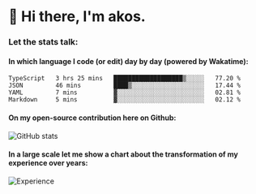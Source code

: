 # 👋 Hi there, I'm akos. 


### Let the stats talk:


#### In which language I code (or edit) day by day (powered by Wakatime): 

<!--START_SECTION:waka-->
```text
TypeScript   3 hrs 25 mins   ███████████████████▒░░░░░   77.20 % 
JSON         46 mins         ████▒░░░░░░░░░░░░░░░░░░░░   17.44 % 
YAML         7 mins          ▓░░░░░░░░░░░░░░░░░░░░░░░░   02.81 % 
Markdown     5 mins          ▓░░░░░░░░░░░░░░░░░░░░░░░░   02.12 % 
```
<!--END_SECTION:waka-->

#### On my open-source contribution here on Github:
 
![GitHub stats](https://github-readme-stats.vercel.app/api?username=akosbalasko)

#### In a large scale let me show a chart about the transformation of my experience over years:   

![Experience](https://cr-skills-chart-widget.azurewebsites.net/api/api?username=akosbalasko)
